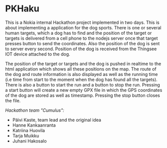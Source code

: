 # PKHaku

This is a Nokia internal Hackathon project implemented in two days. This is about implementing a application for the dog sports. There is one or several human targets, which a dog has to find and the position of the target or targets is delivered from a cell phone to the nodejs server once that target presses button to send the coordinates. Also the position of the dog is sent to server every second. Position of the dog is received from the Thingsee IOT device attached to the dog.

The position of the target or targets and the dog is pushed in realtime to the html application which shows all these positions on the map. The route of the dog and route information is also displayed as well as the running time (i.e time from start to the moment when the dog has found all the targets). There is also a button to start the run and a button to stop the run. Pressing a start button will create a new empty GPX file in which the GPS coordinates of the dog are stored as well as timestamp. Pressing the stop button closes the file.

*Hackathon team "Cumulus":*
- Päivi Kaste, team lead and the original idea
- Hanne Kankaanranta
- Katriina Huovila
- Tarja Muikku
- Juhani Hakosalo

